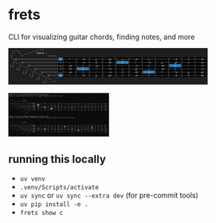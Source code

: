 # frets
CLI for visualizing guitar chords, finding notes, and more

![Demo](assets/frets_demo_8_18_25.gif)

<img src="assets/demo_8_19_25.png" alt="Demo" width="40%" />

## running this locally
- `uv venv`
- `.venv/Scripts/activate`
- `uv sync` or `uv sync --extra dev` (for pre-commit tools)
- `uv pip install -e .`
- `frets show c`
